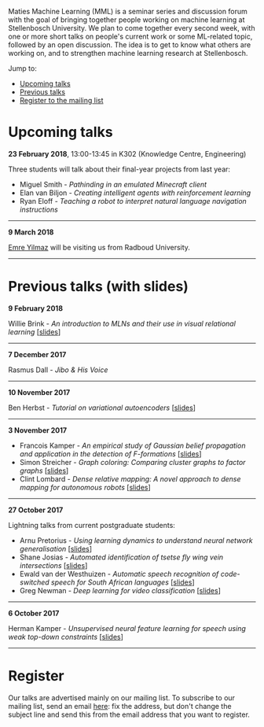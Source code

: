 Maties Machine Learning (MML) is a seminar series and discussion forum with the goal of bringing together people working on machine learning at Stellenbosch University. We plan to come together every second week, with one or more short talks on people's current work or some ML-related topic, followed by an open discussion. The idea is to get to know what others are working on, and to strengthen machine learning research at Stellenbosch.

Jump to:

- [Upcoming talks](#upcoming-talks)
- [Previous talks](#previous-talks)
- [Register to the mailing list](#registering)


# Upcoming talks

**23 February 2018**, 13:00-13:45 in K302 (Knowledge Centre, Engineering)

Three students will talk about their final-year projects from last year:

- Miguel Smith - _Pathinding in an emulated Minecraft client_
- Elan van Biljon - _Creating intelligent agents with reinforcement learning_
- Ryan Eloff - _Teaching a robot  to interpret natural language navigation instructions_

* * *

**9 March 2018**

[Emre Yilmaz](https://sites.google.com/site/schemreier/) will be visiting us from Radboud University.


* * *

# Previous talks (with slides)

**9 February 2018**

Willie Brink - _An introduction to MLNs and their use in visual relational learning_ [[slides](slides/2018-02-09_brink.pdf)]

* * *

**7 December 2017**

Rasmus Dall - _Jibo & His Voice_

* * *

**10 November 2017**

Ben Herbst - _Tutorial on variational autoencoders_ [[slides](slides/2017-11-10_herbst.pdf)]

* * *

**3 November 2017**

- Francois Kamper - _An empirical study of Gaussian belief propagation and application in the detection of F-formations_ [[slides](slides/2017-11-03_kamper.pdf)]
- Simon Streicher - _Graph coloring: Comparing cluster graphs to factor graphs_ [[slides](slides/2017-11-03_streicher.pdf)]
- Clint Lombard - _Dense relative mapping: A novel approach to dense mapping for autonomous robots_ [[slides](slides/2017-11-03_lombard.pdf)]

* * *

**27 October 2017**

Lightning talks from current postgraduate students:

- Arnu Pretorius - _Using learning dynamics to understand neural network generalisation_ [[slides](slides/2017-10-27_pretorius.pdf)]
- Shane Josias - _Automated identification of tsetse fly wing vein intersections_ [[slides](slides/2017-10-27_josias.pdf)]
- Ewald van der Westhuizen - _Automatic speech recognition of code-switched speech for South African languages_ [[slides](slides/2017-10-27_vanderwesthuizen.pptx)]
- Greg Newman - _Deep learning for video classification_ [[slides](slides/2017-10-27_newman.pdf)]

* * *

**6 October 2017**

Herman Kamper - _Unsupervised neural feature learning for speech using weak top-down constraints_ [[slides](slides/2017-10-06_kamper.pdf)]

* * *

# Register

Our talks are advertised mainly on our mailing list.  To subscribe to our mailing list, send an email <a href="mailto:sympa [at] sympa [dot] sun [dot] ac [dot] za?subject=subscribe mml">here</a>: fix the address, but don't change the subject line and send this from the email address that you want to register.
